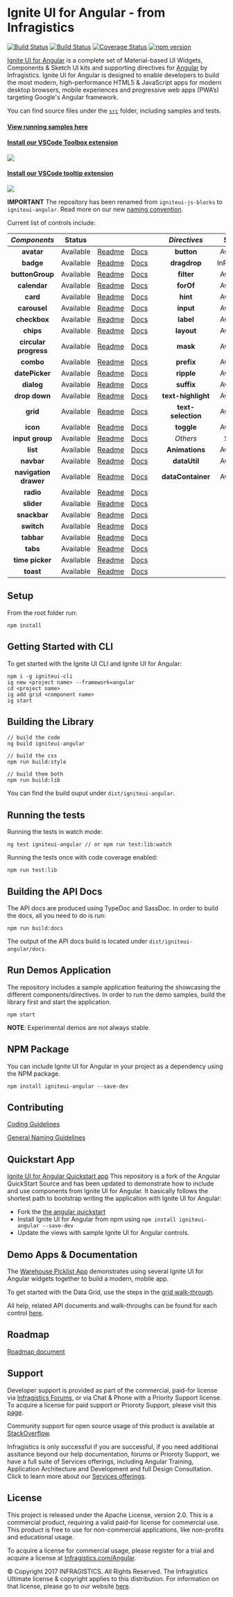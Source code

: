 # Ignite UI for Angular - from Infragistics

[![Build Status](https://dev.azure.com/IgniteUI/igniteui-angular/_apis/build/status/IgniteUI.igniteui-angular)](https://dev.azure.com/IgniteUI/igniteui-angular/_build/latest?definitionId=3)
[![Build Status](https://travis-ci.org/IgniteUI/igniteui-angular.svg?branch=master)](https://travis-ci.org/IgniteUI/igniteui-angular)
[![Coverage Status](https://coveralls.io/repos/github/IgniteUI/igniteui-angular/badge.svg?branch=master)](https://coveralls.io/github/IgniteUI/igniteui-angular?branch=master)
[![npm version](https://badge.fury.io/js/igniteui-angular.svg)](https://badge.fury.io/js/igniteui-angular)

[Ignite UI for Angular](https://www.infragistics.com/products/ignite-ui-angular) is a complete set of Material-based UI Widgets, Components & Sketch UI kits and supporting directives for [Angular](https://angular.io/) by Infragistics.  Ignite UI for Angular is designed to enable developers to build the most modern, high-performance HTML5 & JavaScript apps for modern desktop browsers, mobile experiences and progressive web apps (PWA’s) targeting Google's Angular framework.

You can find source files under the [`src`](https://github.com/IgniteUI/igniteui-angular/tree/master/src) folder, including samples and tests.

#### [**View running samples here**](https://www.infragistics.com/products/ignite-ui-angular/angular/components/grid.html)
#### [**Install our VSCode Toolbox extension**](https://marketplace.visualstudio.com/items?itemName=Infragistics.igniteui-angular-toolbox)
![](https://dl.infragistics.com/tools/extensions/angular-toolbox/toolbox.gif)
#### [**Install our VSCode tooltip extension**](https://marketplace.visualstudio.com/items?itemName=Infragistics.igniteui-angular-tooltips)
![](https://dl.infragistics.com/tools/extensions/angular-tooltips/tooltip_preview.gif)

**IMPORTANT** The repository has been renamed from `igniteui-js-blocks` to `igniteui-angular`. Read more on our new [naming convention](https://www.infragistics.com/community/blogs/b/infragistics/posts/ignite-ui-github-repo-name-changes).

Current list of controls include:


| *Components*          | Status        |                                                                                                                                               |                                                                                                           |     | *Directives*            | Status            |                                                                                                                                               |                                                                                                           |
| :-:                   | :-:           | :-:                                                                                                                                           | :-:                                                                                                       | :-: | :-:                     | :-:               | :-:                                                                                                                                           | :-:                                                                                                       |
| **avatar**            | Available     | [Readme](https://github.com/IgniteUI/igniteui-angular/blob/master/projects/igniteui-angular/src/lib/avatar/README.md)                         | [Docs](https://www.infragistics.com/products/ignite-ui-angular/angular/components/avatar.html)            |     | **button**              |     Available     | [Readme](https://github.com/IgniteUI/igniteui-angular/blob/master/projects/igniteui-angular/src/lib/directives/button/README.md)              | [Docs](https://www.infragistics.com/products/ignite-ui-angular/angular/components/button.html)            |
| **badge**             | Available     | [Readme](https://github.com/IgniteUI/igniteui-angular/blob/master/projects/igniteui-angular/src/lib/badge/README.md)                          | [Docs](https://www.infragistics.com/products/ignite-ui-angular/angular/components/badge.html)             |     | **dragdrop**            |     InProgress    | [Readme](https://github.com/IgniteUI/igniteui-angular/tree/master/projects/igniteui-angular/src/lib/directives/dragdrop/README.md)            | [Docs](https://www.infragistics.com/products/ignite-ui-angular/angular/components/dragdrop.html)          |
| **buttonGroup**       | Available     | [Readme](https://github.com/IgniteUI/igniteui-angular/blob/master/projects/igniteui-angular/src/lib/buttonGroup/README.md)                    | [Docs](https://www.infragistics.com/products/ignite-ui-angular/angular/components/buttongroup.html)       |     | **filter**              |     Available     | [Readme](https://github.com/IgniteUI/igniteui-angular/blob/master/projects/igniteui-angular/src/lib/directives/filter/README-FILTER.md)       | [Docs](https://www.infragistics.com/products/ignite-ui-angular/angular/components/list.html)              |
| **calendar**          | Available     | [Readme](https://github.com/IgniteUI/igniteui-angular/blob/master/projects/igniteui-angular/src/lib/calendar/README.md)                       | [Docs](https://www.infragistics.com/products/ignite-ui-angular/angular/components/calendar.html)          |     | **forOf**               |     Available     | [Readme](https://github.com/IgniteUI/igniteui-angular/blob/master/projects/igniteui-angular/src/lib/directives/for-of/README.md)              | [Docs](https://www.infragistics.com/products/ignite-ui-angular/angular/components/for_of.html)            |
| **card**              | Available     | [Readme](https://github.com/IgniteUI/igniteui-angular/blob/master/projects/igniteui-angular/src/lib/card/README.md)                           | [Docs](https://www.infragistics.com/products/ignite-ui-angular/angular/components/card.html)              |     | **hint**                |     Available     | [Readme](https://github.com/IgniteUI/igniteui-angular/tree/master/projects/igniteui-angular/src/lib/input-group/README.md)                    | [Docs](https://www.infragistics.com/products/ignite-ui-angular/angular/components/input_group.html)       |
| **carousel**          | Available     | [Readme](https://github.com/IgniteUI/igniteui-angular/blob/master/projects/igniteui-angular/src/lib/carousel/README.md)                       | [Docs](https://www.infragistics.com/products/ignite-ui-angular/angular/components/carousel.html)          |     | **input**               |     Available     | [Readme](https://github.com/IgniteUI/igniteui-angular/blob/master/projects/igniteui-angular/src/lib/directives/input/README.md)               | [Docs](https://www.infragistics.com/products/ignite-ui-angular/angular/components/input_group.html)       |
| **checkbox**          | Available     | [Readme](https://github.com/IgniteUI/igniteui-angular/blob/master/projects/igniteui-angular/src/lib/checkbox/README.md)                       | [Docs](https://www.infragistics.com/products/ignite-ui-angular/angular/components/checkbox.html)          |     | **label**               |     Available     | [Readme](https://github.com/IgniteUI/igniteui-angular/blob/master/projects/igniteui-angular/src/lib/directives/label/README.md)               | [Docs](https://www.infragistics.com/products/ignite-ui-angular/angular/components/input_group.html)       |
| **chips**             | Available     | [Readme](https://github.com/IgniteUI/igniteui-angular/blob/master/projects/igniteui-angular/src/lib/chips/README.md)                          | [Docs](https://www.infragistics.com/products/ignite-ui-angular/angular/components/chip.html)             |     | **layout**              |     Available     | [Readme](https://github.com/IgniteUI/igniteui-angular/blob/master/projects/igniteui-angular/src/lib/directives/layout/README.md)              | [Docs](https://www.infragistics.com/products/ignite-ui-angular/angular/components/layout.html)            |
| **circular progress** | Available     | [Readme](https://github.com/IgniteUI/igniteui-angular/blob/master/projects/igniteui-angular/src/lib/progressbar/README.md)                    | [Docs](https://www.infragistics.com/products/ignite-ui-angular/angular/components/circular_progress.html) |     | **mask**                |     Available     | [Readme](https://github.com/IgniteUI/igniteui-angular/blob/master/projects/igniteui-angular/src/lib/directives/mask/README.md)                | [Docs](https://www.infragistics.com/products/ignite-ui-angular/angular/components/mask.html)              |
| **combo**             | Available     | [Readme](https://github.com/IgniteUI/igniteui-angular/blob/master/projects/igniteui-angular/src/lib/combo/README.md)                          | [Docs](https://www.infragistics.com/products/ignite-ui-angular/angular/components/combo.html)   |     | **prefix**              |     Available     | [Readme](https://github.com/IgniteUI/igniteui-angular/blob/master/projects/igniteui-angular/src/lib/input-group/README.md)                    | [Docs](https://www.infragistics.com/products/ignite-ui-angular/angular/components/input_group.html)       |
| **datePicker**        | Available     | [Readme](https://github.com/IgniteUI/igniteui-angular/blob/master/projects/igniteui-angular/src/lib/date-picker/README.md)                    | [Docs](https://www.infragistics.com/products/ignite-ui-angular/angular/components/date_picker.html)       |     | **ripple**              |     Available     | [Readme](https://github.com/IgniteUI/igniteui-angular/blob/master/projects/igniteui-angular/src/lib/directives/ripple/README.md)              | [Docs](https://www.infragistics.com/products/ignite-ui-angular/angular/components/button.html)            |
| **dialog**            | Available     | [Readme](https://github.com/IgniteUI/igniteui-angular/blob/master/projects/igniteui-angular/src/lib/dialog/README.md)                         | [Docs](https://www.infragistics.com/products/ignite-ui-angular/angular/components/dialog.html)            |     | **suffix**              |     Available     | [Readme](https://github.com/IgniteUI/igniteui-angular/tree/master/projects/igniteui-angular/src/lib/input-group/README.md)                    | [Docs](https://www.infragistics.com/products/ignite-ui-angular/angular/components/input_group.html)       |
| **drop down**         | Available     | [Readme](https://github.com/IgniteUI/igniteui-angular/blob/master/projects/igniteui-angular/src/lib/drop-down/README.md)                      | [Docs](https://www.infragistics.com/products/ignite-ui-angular/angular/components/drop_down.html)         |     | **text-highlight**      |     Available     | [Readme](https://github.com/IgniteUI/igniteui-angular/tree/master/projects/igniteui-angular/src/lib/directives/text-highlight/README.md)      |                                                                                                           |
| **grid**              | Available     | [Readme](https://github.com/IgniteUI/igniteui-angular/blob/master/projects/igniteui-angular/src/lib/grid/README.md)                           | [Docs](https://www.infragistics.com/products/ignite-ui-angular/angular/components/grid.html)              |     | **text-selection**      |     Available     | [Readme](https://github.com/IgniteUI/igniteui-angular/tree/master/projects/igniteui-angular/src/lib/directives/text-selection/README.md)      |                                                                                                           |
| **icon**              | Available     | [Readme](https://github.com/IgniteUI/igniteui-angular/blob/master/projects/igniteui-angular/src/lib/icon/README.md)                           | [Docs](https://www.infragistics.com/products/ignite-ui-angular/angular/components/icon.html)              |     | **toggle**              |     Available     | [Readme](https://github.com/IgniteUI/igniteui-angular/blob/master/projects/igniteui-angular/src/lib/directives/toggle/README.md)              | [Docs](https://www.infragistics.com/products/ignite-ui-angular/angular/components/toggle.html)            |
| **input group**       | Available     | [Readme](https://github.com/IgniteUI/igniteui-angular/blob/master/projects/igniteui-angular/src/lib/input-group/README.md)                    | [Docs](https://www.infragistics.com/products/ignite-ui-angular/angular/components/input_group.html)       |     | *Others*                | Status            | Docs                                                                                                                                          |                                                                                                           |
| **list**              | Available     | [Readme](https://github.com/IgniteUI/igniteui-angular/blob/master/projects/igniteui-angular/src/lib/list/README.md)                           | [Docs](https://www.infragistics.com/products/ignite-ui-angular/angular/components/list.html)              |     | **Animations**          |     Available     | [Readme](https://github.com/IgniteUI/igniteui-angular/blob/master/projects/igniteui-angular/src/lib/animations/README.md)                     |                                                                                                           |
| **navbar**            | Available     | [Readme](https://github.com/IgniteUI/igniteui-angular/blob/master/projects/igniteui-angular/src/lib/navbar/README.md)                         | [Docs](https://www.infragistics.com/products/ignite-ui-angular/angular/components/navbar.html)            |     | **dataUtil**            |     Available     | [Readme](https://github.com/IgniteUI/igniteui-angular/blob/master/projects/igniteui-angular/src/lib/data-operations/README-DATAUTIL.md)       |                                                                                                           |
| **navigation drawer** | Available     | [Readme](https://github.com/IgniteUI/igniteui-angular/blob/master/projects/igniteui-angular/src/lib/navigation-drawer/README.md)              | [Docs](https://www.infragistics.com/products/ignite-ui-angular/angular/components/navdrawer.html)         |     | **dataContainer**       |     Available     | [Readme](https://github.com/IgniteUI/igniteui-angular/blob/master/projects/igniteui-angular/src/lib/data-operations/README-DATACONTAINER.md)  |                                                                                                           |
| **radio**             | Available     | [Readme](https://github.com/IgniteUI/igniteui-angular/blob/master/projects/igniteui-angular/src/lib/radio/README.md)                          | [Docs](https://www.infragistics.com/products/ignite-ui-angular/angular/components/radio_button.html)      |     |                         |                   |                                                                                                                                               |                                                                                                           |
| **slider**            | Available     | [Readme](https://github.com/IgniteUI/igniteui-angular/blob/master/projects/igniteui-angular/src/lib/slider/README.md)                         | [Docs](https://www.infragistics.com/products/ignite-ui-angular/angular/components/slider.html)            |     |                         |                   |                                                                                                                                               |                                                                                                           |
| **snackbar**          | Available     | [Readme](https://github.com/IgniteUI/igniteui-angular/blob/master/projects/igniteui-angular/src/lib/snackbar/README.md)                       | [Docs](https://www.infragistics.com/products/ignite-ui-angular/angular/components/snackbar.html)          |     |                         |                   |                                                                                                                                               |                                                                                                           |
| **switch**            | Available     | [Readme](https://github.com/IgniteUI/igniteui-angular/blob/master/projects/igniteui-angular/src/lib/switch/README.md)                         | [Docs](https://www.infragistics.com/products/ignite-ui-angular/angular/components/switch.html)            |     |                         |                   |                                                                                                                                               |                                                                                                           |
| **tabbar**            | Available     | [Readme](https://github.com/IgniteUI/igniteui-angular/blob/master/projects/igniteui-angular/src/lib/tabbar/README.md)                         | [Docs](https://www.infragistics.com/products/ignite-ui-angular/angular/components/tabbar.html)            |     |                         |                   |                                                                                                                                               |                                                                                                           |
| **tabs**              | Available     | [Readme](https://github.com/IgniteUI/igniteui-angular/blob/master/projects/igniteui-angular/src/lib/tabs/README.md)                           | [Docs](https://www.infragistics.com/products/ignite-ui-angular/angular/components/tabs.html)              |     |                         |                   |                                                                                                                                               |                                                                                                           |
| **time picker**       | Available     | [Readme](https://github.com/IgniteUI/igniteui-angular/blob/master/projects/igniteui-angular/src/lib/time-picker/README.md)                    | [Docs](https://www.infragistics.com/products/ignite-ui-angular/angular/components/time_picker.html)       |     |                         |                   |                                                                                                                                               |                                                                                                           |
| **toast**             | Available     | [Readme](https://github.com/IgniteUI/igniteui-angular/blob/master/projects/igniteui-angular/src/lib/toast/README.md)                          | [Docs](https://www.infragistics.com/products/ignite-ui-angular/angular/components/toast.html)             |     |                         |                   |                                                                                                                                               |                                                                                                           |


## Setup
From the root folder run:

```
npm install
```

## Getting Started with CLI
To get started with the Ignite UI CLI and Ignite UI for Angular:

```
npm i -g igniteui-cli
ig new <project name> --framework=angular
cd <project name>
ig add grid <component name>
ig start
```

## Building the Library
```
// build the code
ng build igniteui-angular

// build the css
npm run build:style

// build them both
npm run build:lib
```

You can find the build ouput under `dist/igniteui-angular`.

## Running the tests

Running the tests in watch mode:

```
ng test igniteui-angular // or npm run test:lib:watch
```

Running the tests once with code coverage enabled:
```
npm run test:lib
```

## Building the API Docs
The API docs are produced using TypeDoc and SassDoc. In order to build the docs, all you need to do is run:

```
npm run build:docs
```

The output of the API docs build is located under `dist/igniteui-angular/docs`.

## Run Demos Application

The repository includes a sample application featuring the showcasing the different components/directives.
In order to run the demo samples, build the library first and start the application.
```
npm start
```

**NOTE**: Experimental demos are not always stable.

## NPM Package

You can include Ignite UI for Angular in your project as a dependency using the NPM package.

`npm install igniteui-angular --save-dev`

## Contributing
[Coding Guidelines](../../wiki//Coding-guidelines-for-Ignite-UI-for-Angular)

[General Naming Guidelines](../../wiki//General-Naming-Guidelines-for-Ignite-UI-for-Angular)


## Quickstart App
[Ignite UI for Angular Quickstart app](https://github.com/IgniteUI/igniteui-angular-quickstart)
This repository is a fork of the Angular QuickStart Source and has been updated to demonstrate how to include and use components from Ignite UI for Angular. It basically follows the shortest path to bootstrap writing the application with Ignite UI for Angular:

- Fork the [the angular quickstart](https://github.com/angular/quickstart)
- Install Ignite UI for Angular from npm using `npm install igniteui-angular --save-dev`
- Update the views with sample Ignite UI for Angular controls.

## Demo Apps & Documentation
The [Warehouse Picklist App](https://github.com/IgniteUI/warehouse-js-blocks) demonstrates using several Ignite UI for Angular widgets together to build a modern, mobile app.

To get started with the Data Grid, use the steps in the [grid walk-through](https://www.infragistics.com/angular-samples/components/grid.html).

All help, related API documents and walk-throughs can be found for each control [here](https://www.infragistics.com/angular-samples/components/grid.html).

## Roadmap
[Roadmap document](https://github.com/IgniteUI/igniteui-angular/blob/master/ROADMAP.md)

## Support
Developer support is provided as part of the commercial, paid-for license via [Infragistics Forums](https://www.infragistics.com/community/forums/), or via Chat & Phone with a Priority Support license.  To acquire a license for paid support or Prioroty Support, please visit this [page](https://www.infragistics.com/how-to-buy/product-pricing#developers).

Community support for open source usage of this product is available at [StackOverflow](https://stackoverflow.com/questions/tagged/ignite-ui-angular).

Infragistics is only successful if you are successful, if you need additional assitance beyond our help documentation, forums or Prioroty Support, we have a full suite of Services offerings, including Angular Training, Application Architecture and Development and full Design Consultation.  Click to learn more about our [Services offerings](https://www.infragistics.com/consulting#popular-services).

## License
This project is released under the Apache License, version 2.0.  This is a commercial product, requiring a valid paid-for license for commercial use.  This product is free to use for non-commercial applications, like non-profits and educational usage.

To acquire a license for commercial usage, please register for a trial and acquire a license at [Infragistics.com/Angular](https://www.infragistics.com/products/ignite-ui-angular/getting-started).

© Copyright 2017 INFRAGISTICS. All Rights Reserved.  The Infragistics Ultimate license & copyright applies to this distribution.  For information on that license, please go to our website [here](https://www.infragistics.com/legal/license).



